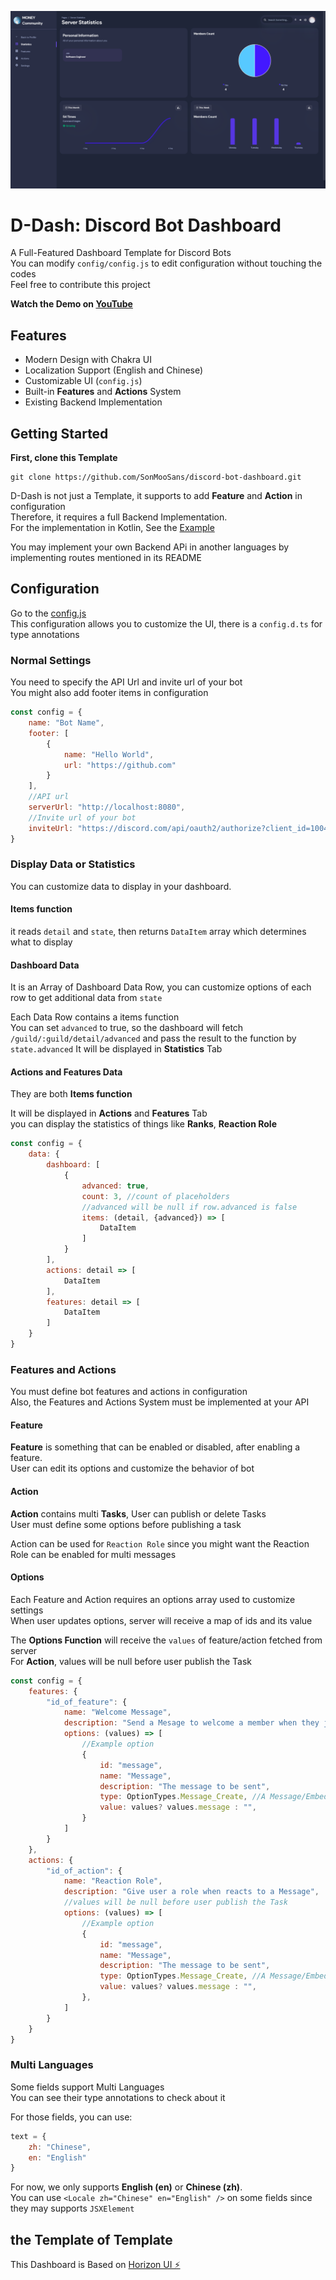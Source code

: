 ![Demo](document/img.png)

# D-Dash: Discord Bot Dashboard

A Full-Featured Dashboard Template for Discord Bots
<br>
You can modify `config/config.js` to edit configuration without touching the codes
<br>
Feel free to contribute this project

**Watch the Demo on [YouTube](https://youtu.be/Z90Ax-v4uH4)**

## Features
* Modern Design with Chakra UI
* Localization Support (English and Chinese)
* Customizable UI (`config.js`)
* Built-in **Features** and **Actions** System
* Existing Backend Implementation

## Getting Started
**First, clone this Template**
```
git clone https://github.com/SonMooSans/discord-bot-dashboard.git
```

D-Dash is not just a Template, it supports to add **Feature** and **Action** in configuration
<br>
Therefore, it requires a full Backend Implementation.
<br>
For the implementation in Kotlin, See the [Example](https://github.com/SonMooSans/discord-bot-dashboard-backend)

You may implement your own Backend APi in another languages by implementing routes mentioned in its README

## Configuration
Go to the [config.js](src/config/config.js)
<br>
This configuration allows you to customize the UI, there is a `config.d.ts` for type annotations

### Normal Settings
You need to specify the API Url and invite url of your bot
<br>
You might also add footer items in configuration
```javascript
const config = {
    name: "Bot Name",
    footer: [
        {
            name: "Hello World",
            url: "https://github.com"
        }
    ],
    //API url
    serverUrl: "http://localhost:8080",
    //Invite url of your bot
    inviteUrl: "https://discord.com/api/oauth2/authorize?client_id=1004280473956139038&permissions=8&scope=bot",
}
```

### Display Data or Statistics
You can customize data to display in your dashboard.
<br>
#### Items function
it reads `detail` and `state`, then returns `DataItem` array which determines what to display

#### Dashboard Data
It is an Array of Dashboard Data Row, you can customize options of each row to get additional data from `state`

Each Data Row contains a items function
<br>
You can set `advanced` to true, so the dashboard will fetch `/guild/:guild/detail/advanced` and pass the result to the function by `state.advanced`
It will be displayed in **Statistics** Tab

#### Actions and Features Data
They are both **Items function**

It will be displayed in **Actions** and **Features** Tab
<br>
you can display the statistics of things like **Ranks**, **Reaction Role** 

```javascript
const config = {
    data: {
        dashboard: [
            {
                advanced: true,
                count: 3, //count of placeholders
                //advanced will be null if row.advanced is false
                items: (detail, {advanced}) => [
                    DataItem
                ]
            }
        ],
        actions: detail => [
            DataItem
        ],
        features: detail => [
            DataItem
        ]
    }
}
```

### Features and Actions
You must define bot features and actions in configuration
<br>
Also, the Features and Actions System must be implemented at your API

#### Feature
**Feature** is something that can be enabled or disabled, after enabling a feature.
<br>
User can edit its options and customize the behavior of bot

#### Action
**Action** contains multi **Tasks**, User can publish or delete Tasks
<br>
User must define some options before publishing a task

Action can be used for `Reaction Role` since you might want the Reaction Role can be enabled for multi messages

#### Options
Each Feature and Action requires an options array used to customize settings
<br>
When user updates options, server will receive a map of ids and its value

The **Options Function** will receive the `values` of feature/action fetched from server
<br>
For **Action**, values will be null before user publish the Task

```javascript
const config = {
    features: {
        "id_of_feature": {
            name: "Welcome Message",
            description: "Send a Mesage to welcome a member when they just joined the Server",
            options: (values) => [
                //Example option
                {
                    id: "message",
                    name: "Message",
                    description: "The message to be sent",
                    type: OptionTypes.Message_Create, //A Message/Embed Creator 
                    value: values? values.message : "",
                }
            ]
        }
    },
    actions: {
        "id_of_action": {
            name: "Reaction Role",
            description: "Give user a role when reacts to a Message",
            //values will be null before user publish the Task
            options: (values) => [
                //Example option
                {
                    id: "message",
                    name: "Message",
                    description: "The message to be sent",
                    type: OptionTypes.Message_Create, //A Message/Embed Creator 
                    value: values? values.message : "",
                },
            ]
        }
    }
}
```

### Multi Languages
Some fields support Multi Languages
<br>
You can see their type annotations to check about it

For those fields, you can use: 
```javascript
text = {
    zh: "Chinese",
    en: "English"
}
```

For now, we only supports **English (en)** or **Chinese (zh)**.
<br>
You can use `<Locale zh="Chinese" en="English" />` on some fields since they may supports `JSXElement`

## the Template of Template
This Dashboard is Based on [Horizon UI ⚡️](https://horizon-ui.com/horizon-ui-chakra)
